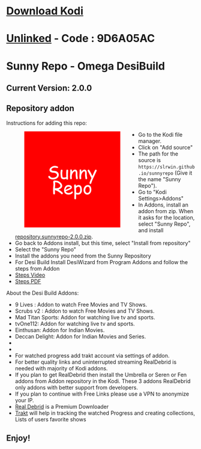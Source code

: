 # <a href="https://kodi.tv/download" target="_blank" rel="noopener noreferrer">Download Kodi</a>

# <a href="https://unlinked.link/" target="_blank" rel="noopener noreferrer">Unlinked</a> - Code : 9D6A05AC

# Sunny Repo - Omega DesiBuild

## Current Version: 2.0.0

## Repository addon

Instructions for adding this repo:

<img align="left" src="icon.png" width="256" hspace="48" title="Sunny Kodi Repository">

<p align="right">
  <ul>
    <li>Go to the Kodi file manager.</li>
    <li>Click on "Add source"</li>
    <li>The path for the source is <code>https://slrwin.github.io/sunnyrepo</code> (Give it the name "Sunny Repo").</li>
    <li>Go to "Kodi Settings>Addons"</li>
    <li>In Addons, install an addon from zip.  When it asks for the location, select "Sunny Repo", and install <a href="repository.sunnyrepo-2.0.0.zip">repository.sunnyrepo-2.0.0.zip</a>.</li>
    <li>Go back to Addons install, but this time, select "Install from repository"</li>
    <li>Select the "Sunny Repo"</li>
    <li>Install the addons you need from the Sunny Repository</li>    
    <li>For Desi Build Install DesiWizard from Program Addons and follow the steps from Addon</li>
    <li><a href="https://www.dropbox.com/s/gdevpul9ff3xgzk/Desi%20Build%20Installation.mp4?dl=0" target="_blank" rel="noopener noreferrer">Steps Video</a></li>
    <li><a href="https://www.dropbox.com/s/ju3egpfdnhv976m/Desi%20Build%20Installation.pdf?dl=0" target="_blank" rel="noopener noreferrer">Steps PDF</a></li>
  </ul>
</p>

About the Desi Build Addons:

<p>
<ul>
 <li>9 Lives : Addon to watch Free Movies and TV Shows.</li>
<li>Scrubs v2 : Addon to watch Free Movies and TV Shows.</li>
<li>Mad Titan Sports: Addon for watching live tv and sports.</li>
<li>tvOne112: Addon for watching live tv and sports.</li>
<li>Einthusan: Addon for Indian Movies.</li>
<li>Deccan Delight: Addon for Indian Movies and Series.</li>
<li></li>
<li></li>
<li>For watched progress add trakt account via settings of addon.</li>
<li>For better quality links and uninterrupted streaming RealDebrid is needed with majority of Kodi addons.</li>
<li>If you plan to get RealDebrid then install the Umbrella or Seren or Fen addons from Addon repository in the Kodi. These 3 addons RealDebrid only addons with better support from developers.</li>
<li>If you plan to continue with Free Links please use a VPN to anonymize your IP.</li>
<li><a href="http://real-debrid.com/?id=3069892" target="_blank" rel="noopener noreferrer">Real Debrid</a> is a Premium Downloader</li>
<li><a href="https://trakt.tv/" target="_blank" rel="noopener noreferrer">Trakt</a> will help in tracking the watched Progress and creating collections, Lists of users favorite shows</li>
</ul>
</p>

## Enjoy!
